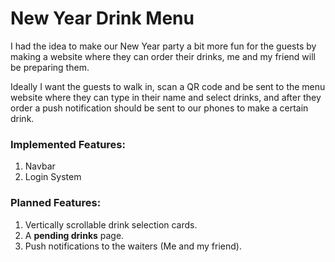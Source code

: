 # New Year Drink Menu
I had the idea to make our New Year party a bit more fun for the guests by making a website where they can order their drinks, me and my friend will be preparing them. 

Ideally I want the guests to walk in, scan a QR code and be sent to the menu website where they can type in their name and select drinks, and after they order a push notification should be sent to our phones to make a certain drink.

### Implemented Features:
1. Navbar
2. Login System

### Planned Features:
1. Vertically scrollable drink selection cards.
2. A **pending drinks** page.
3. Push notifications to the waiters (Me and my friend).